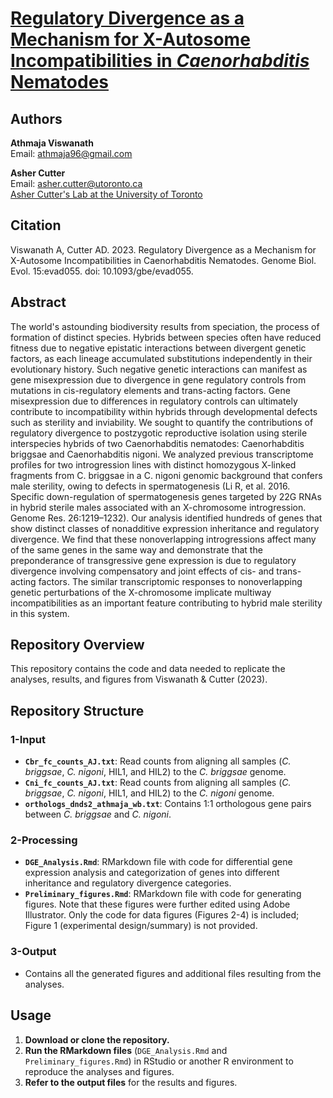 # [**Regulatory Divergence as a Mechanism for X-Autosome Incompatibilities in _Caenorhabditis_ Nematodes**](https://academic.oup.com/gbe/article/15/4/evad055/7103311?login=false#403739588)

## Authors

**Athmaja Viswanath**  
Email: [athmaja96@gmail.com](mailto:athmaja96@gmail.com)  

**Asher Cutter**  
Email: [asher.cutter@utoronto.ca](mailto:asher.cutter@utoronto.ca)  
[Asher Cutter's Lab at the University of Toronto](https://cutter.eeb.utoronto.ca/)



## Citation
Viswanath A, Cutter AD. 2023. Regulatory Divergence as a Mechanism for X-Autosome Incompatibilities in Caenorhabditis Nematodes. Genome Biol. Evol. 15:evad055. doi: 10.1093/gbe/evad055.

## Abstract
The world's astounding biodiversity results from speciation, the process of formation of distinct species. Hybrids between species often have reduced fitness due to negative epistatic interactions between divergent genetic factors, as each lineage accumulated substitutions independently in their evolutionary history. Such negative genetic interactions can manifest as gene misexpression due to divergence in gene regulatory controls from mutations in cis-regulatory elements and trans-acting factors. Gene misexpression due to differences in regulatory controls can ultimately contribute to incompatibility within hybrids through developmental defects such as sterility and inviability. We sought to quantify the contributions of regulatory divergence to postzygotic reproductive isolation using sterile interspecies hybrids of two Caenorhabditis nematodes: Caenorhabditis briggsae and Caenorhabditis nigoni. We analyzed previous transcriptome profiles for two introgression lines with distinct homozygous X-linked fragments from C. briggsae in a C. nigoni genomic background that confers male sterility, owing to defects in spermatogenesis (Li R, et al. 2016. Specific down-regulation of spermatogenesis genes targeted by 22G RNAs in hybrid sterile males associated with an X-chromosome introgression. Genome Res. 26:1219–1232). Our analysis identified hundreds of genes that show distinct classes of nonadditive expression inheritance and regulatory divergence. We find that these nonoverlapping introgressions affect many of the same genes in the same way and demonstrate that the preponderance of transgressive gene expression is due to regulatory divergence involving compensatory and joint effects of cis- and trans-acting factors. The similar transcriptomic responses to nonoverlapping genetic perturbations of the X-chromosome implicate multiway incompatibilities as an important feature contributing to hybrid male sterility in this system.

## Repository Overview
This repository contains the code and data needed to replicate the analyses, results, and figures from Viswanath & Cutter (2023).

## Repository Structure

### 1-Input 
- **`Cbr_fc_counts_AJ.txt`**: Read counts from aligning all samples (_C. briggsae_, _C. nigoni_, HIL1, and HIL2) to the _C. briggsae_ genome.
- **`Cni_fc_counts_AJ.txt`**: Read counts from aligning all samples (_C. briggsae_, _C. nigoni_, HIL1, and HIL2) to the _C. nigoni_ genome.
- **`orthologs_dnds2_athmaja_wb.txt`**: Contains 1:1 orthologous gene pairs between _C. briggsae_ and _C. nigoni_.

### 2-Processing
- **`DGE_Analysis.Rmd`**: RMarkdown file with code for differential gene expression analysis and categorization of genes into different inheritance and regulatory divergence categories.
- **`Preliminary_figures.Rmd`**: RMarkdown file with code for generating figures. Note that these figures were further edited using Adobe Illustrator. Only the code for data figures (Figures 2-4) is included; Figure 1 (experimental design/summary) is not provided.

### 3-Output
- Contains all the generated figures and additional files resulting from the analyses.

## Usage
1. **Download or clone the repository.**
2. **Run the RMarkdown files** (`DGE_Analysis.Rmd` and `Preliminary_figures.Rmd`) in RStudio or another R environment to reproduce the analyses and figures.
3. **Refer to the output files** for the results and figures.

